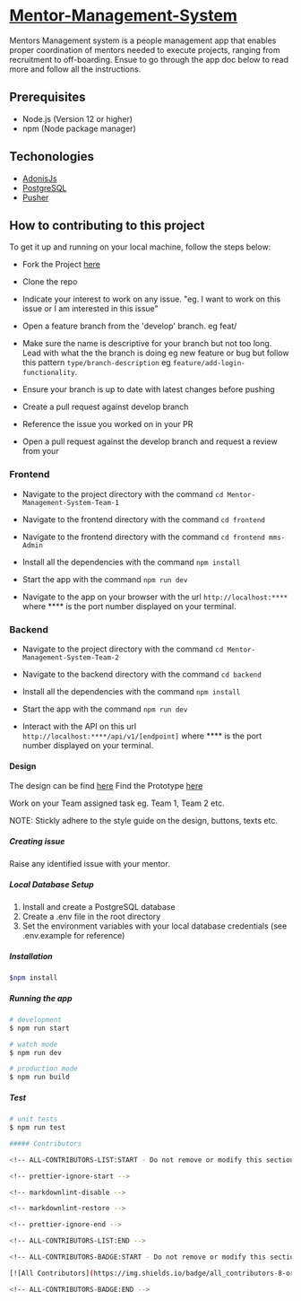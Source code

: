 # [Mentor-Management-System](https://mms-team-2.ue.r.appspot.com/)

Mentors Management system is a people management app that enables proper coordination of mentors needed to execute projects, ranging from recruitment to off-boarding. Ensue to go through the app doc below to read more and follow all the instructions.

## Prerequisites

- Node.js (Version 12 or higher)
- npm (Node package manager)

## Techonologies

- [AdonisJs](https://adonisjs.com/) 
- [PostgreSQL](https://www.postgresql.org/)
- [Pusher](https://pusher.com/)

## How to contributing to this project

To get it up and running on your local machine, follow the steps below:

- Fork the Project [here](https://github.com/ALCOpenSource/Mentor-Management-System-Team-2)
  
- Clone the repo 

- Indicate your interest to work on any issue. "eg. I want to work on this issue or I am interested in this issue"

- Open a feature branch from the 'develop' branch. eg feat/

- Make sure the name is descriptive for your branch but not too long. Lead with what the the branch is doing eg new feature or bug but follow this pattern `type/branch-description` eg `feature/add-login-functionality`.

- Ensure your branch is up to date with latest changes before pushing

- Create a pull request against develop branch

- Reference the issue you worked on in your PR

- Open a pull request against the develop branch and request a review from your

### Frontend

- Navigate to the project directory with the command `cd Mentor-Management-System-Team-1`

- Navigate to the frontend directory with the command `cd frontend`

- Navigate to the frontend directory with the command `cd frontend mms-Admin`

- Install all the dependencies with the command `npm install`

- Start the app with the command `npm run dev`

- Navigate to the app on your browser with the url `http://localhost:****` where \*\*\*\* is the port number displayed on your terminal.

### Backend

- Navigate to the project directory with the command `cd Mentor-Management-System-Team-2`

- Navigate to the backend directory with the command `cd backend`

- Install all the dependencies with the command `npm install`

- Start the app with the command `npm run dev`

- Interact with the API on this url `http://localhost:****/api/v1/[endpoint]` where \*\*\*\* is the port number displayed on your terminal.

#### Design

The design can be find [here](https://www.figma.com/file/JNZKj3lachPypSOMBOhC1e/MMS-ALC-0pen-Source-Project?t=oxc4As0deSW7RNa8-0)
Find the Prototype [here](https://www.figma.com/proto/JNZKj3lachPypSOMBOhC1e/MMS-ALC-0pen-Source-Project?page-id=6782%3A4428&node-id=6784%3A6712&viewport=565%2C382%2C0.02&scaling=min-zoom&starting-point-node-id=6784%3A6712)

Work on your Team assigned task eg. Team 1, Team 2 etc.

NOTE: Stickly adhere to the style guide on the design, buttons, texts etc.

##### Creating issue

Raise any identified issue with your mentor.

##### Local Database Setup

1.  Install and create a PostgreSQL database
2.  Create a .env file in the root directory
3.  Set the environment variables with your local database credentials (see .env.example for reference)

##### Installation

```bash
$npm install
```

##### Running the app

```bash
# development
$ npm run start

# watch mode
$ npm run dev

# production mode
$ npm run build
```

##### Test

```bash
# unit tests
$ npm run test

##### Contributors

<!-- ALL-CONTRIBUTORS-LIST:START - Do not remove or modify this section -->

<!-- prettier-ignore-start -->

<!-- markdownlint-disable -->

<!-- markdownlint-restore -->

<!-- prettier-ignore-end -->

<!-- ALL-CONTRIBUTORS-LIST:END -->

<!-- ALL-CONTRIBUTORS-BADGE:START - Do not remove or modify this section -->

[![All Contributors](https://img.shields.io/badge/all_contributors-8-orange.svg?style=flat-square)](#contributors)

<!-- ALL-CONTRIBUTORS-BADGE:END -->
